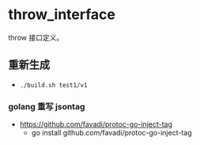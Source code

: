 # throw_interface
throw 接口定义。

## 重新生成
* `./build.sh test1/v1`

### golang 重写 jsontag
* https://github.com/favadi/protoc-go-inject-tag
    * go install github.com/favadi/protoc-go-inject-tag
